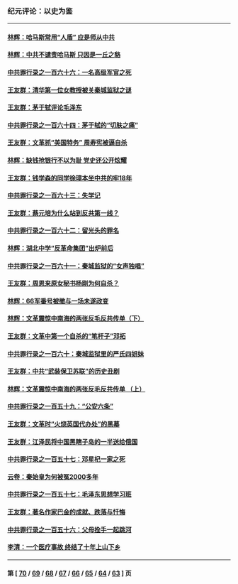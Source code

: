 ### 纪元评论：以史为鉴
---
#### [林辉：哈马斯常用“人盾” 应是师从中共](../../pages/nsc1028/n14095420.md) 
#### [林辉：中共不谴责哈马斯 只因是一丘之貉](../../pages/nsc1028/n14094661.md) 
#### [中共罪行录之一百六十六：一名高级军官之死](../../pages/nsc1028/n14093625.md) 
#### [王友群：清华第一位女教授被关秦城监狱之谜](../../pages/nsc1028/n14093343.md) 
#### [王友群：茅于轼评论毛泽东](../../pages/nsc1028/n14092488.md) 
#### [中共罪行录之一百六十四：茅于轼的“切肤之痛”](../../pages/nsc1028/n14090183.md) 
#### [王友群：文革抓“美国特务” 周寿宪被逼自杀](../../pages/nsc1028/n14089941.md) 
#### [林辉：缺钱抢银行不以为耻 党史还公开炫耀](../../pages/nsc1028/n14089054.md) 
#### [王友群：钱学森的同学徐璋本坐中共的牢18年](../../pages/nsc1028/n14089123.md) 
#### [中共罪行录之一百六十三：失学记](../../pages/nsc1028/n14087784.md) 
#### [王友群：蔡元培为什么站到反共第一线？](../../pages/nsc1028/n14086128.md) 
#### [中共罪行录之一百六十二：留光头的罪名](../../pages/nsc1028/n14083151.md) 
#### [林辉：湖北中学“反革命集团”出炉前后](../../pages/nsc1028/n14082585.md) 
#### [中共罪行录之一百六十一：秦城监狱的“女声独唱”](../../pages/nsc1028/n14079090.md) 
#### [王友群：周恩来原女秘书杨刚为何自杀？](../../pages/nsc1028/n14078084.md) 
#### [林辉：66军番号被撤与一场未遂政变](../../pages/nsc1028/n14078024.md) 
#### [林辉：文革震惊中南海的两张反毛反共传单（下）](../../pages/nsc1028/n14076376.md) 
#### [王友群：文革中第一个自杀的“笔杆子”邓拓](../../pages/nsc1028/n14075736.md) 
#### [中共罪行录之一百六十：秦城监狱里的严氏四姐妹](../../pages/nsc1028/n14074881.md) 
#### [王友群：中共“武装保卫苏联”的历史丑剧](../../pages/nsc1028/n14074106.md) 
#### [林辉：文革震惊中南海的两张反毛反共传单 （上）](../../pages/nsc1028/n14073140.md) 
#### [中共罪行录之一百五十九：“公安六条”](../../pages/nsc1028/n14071344.md) 
#### [王友群：文革时“火烧英国代办处”的黑幕](../../pages/nsc1028/n14070603.md) 
#### [王友群：江泽民将中国黑瞎子岛的一半送给俄国](../../pages/nsc1028/n14069964.md) 
#### [中共罪行录之一百五十七：邓星杞一家之死](../../pages/nsc1028/n14069475.md) 
#### [云卷：秦始皇为何被冤2000多年](../../pages/nsc1028/n14068423.md) 
#### [中共罪行录之一百五十七：毛泽东思想学习班](../../pages/nsc1028/n14067273.md) 
#### [王友群：著名作家巴金的成就、跌落与忏悔](../../pages/nsc1028/n14064433.md) 
#### [中共罪行录之一百五十六：父母拴手一起跳河](../../pages/nsc1028/n14063788.md) 
#### [李清：一个医疗事故 终结了十年上山下乡](../../pages/nsc1028/n14062776.md) 

---
#### 第 [ [70](./70.md) / [69](./69.md) / [68](./68.md) / [67](./67.md) / [66](./66.md) / [65](./65.md) / [64](./64.md) / [63](./63.md) ] 页
